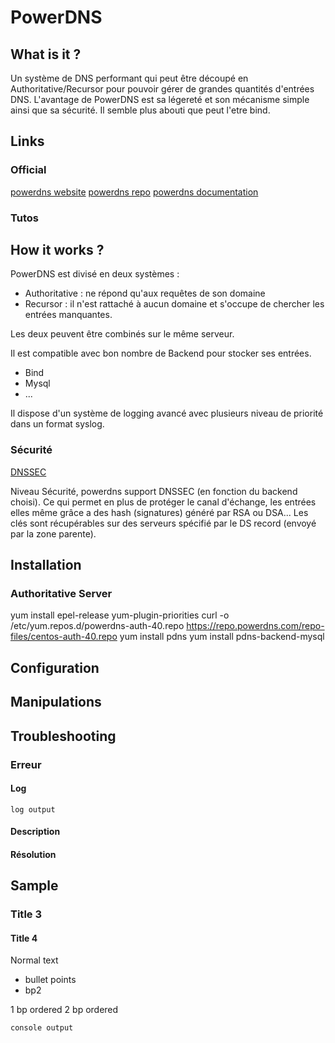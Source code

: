 PowerDNS
==============================

What is it ?
-----------------------------

Un système de DNS performant qui peut être découpé en Authoritative/Recursor pour pouvoir gérer de grandes quantités d'entrées DNS.
L'avantage de PowerDNS est sa légereté et son mécanisme simple ainsi que sa sécurité.
Il semble plus abouti que peut l'etre bind.

Links
-----------------------------

### Official

[powerdns website](https://www.powerdns.com/)
[powerdns repo](https://repo.powerdns.com/)
[powerdns documentation](https://doc.powerdns.com/md/)

### Tutos


How it works ?
-----------------------------

PowerDNS est divisé en deux systèmes :

* Authoritative : ne répond qu'aux requêtes de son domaine
* Recursor : il n'est rattaché à aucun domaine et s'occupe de chercher les entrées manquantes.

Les deux peuvent être combinés sur le même serveur.

Il est compatible avec bon nombre de Backend pour stocker ses entrées.

* Bind
* Mysql
* ...

Il dispose d'un système de logging avancé avec plusieurs niveau de priorité dans un format syslog.

### Sécurité

[DNSSEC](https://doc.powerdns.com/md/authoritative/dnssec/)

Niveau Sécurité, powerdns support DNSSEC (en fonction du backend choisi).
Ce qui permet en plus de protéger le canal d'échange, les entrées elles même grâce a des hash (signatures) généré par RSA ou DSA...
Les clés sont récupérables sur des serveurs spécifié par le DS record (envoyé par la zone parente).


Installation
-----------------------------

### Authoritative Server

  yum install epel-release yum-plugin-priorities
  curl -o /etc/yum.repos.d/powerdns-auth-40.repo https://repo.powerdns.com/repo-files/centos-auth-40.repo
  yum install pdns
  yum install pdns-backend-mysql

Configuration
-----------------------------

Manipulations
-----------------------------

Troubleshooting
-----------------------------

### Erreur

#### Log

    log output

#### Description

#### Résolution

Sample
-----------------------------

### Title 3
#### Title 4

Normal text

* bullet points
* bp2

1 bp ordered
2 bp ordered

    console output
